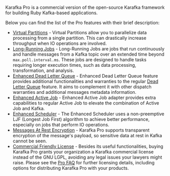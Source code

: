 Karafka Pro is a commercial version of the open-source Karafka framework for building Ruby Kafka-based applications.

Below you can find the list of the Pro features with their brief description:

- [Virtual Partitions](Pro-Virtual-Partitions) - Virtual Partitions allow you to parallelize data processing from a single partition. This can drastically increase throughput when IO operations are involved.
- [Long-Running Jobs](Pro-Long-Running-Jobs) - Long-Running Jobs are jobs that run continuously and handle messages from a Kafka topic over an extended time beyond `max.poll.interval.ms`. These jobs are designed to handle tasks requiring longer execution times, such as data processing, transformation, and analysis.
- [Enhanced Dead Letter Queue](Pro-Enhanced-Dead-Letter-Queue) - Enhanced Dead Letter Queue feature provides additional functionalities and warranties to the regular [Dead Letter Queue](Pro-Enhanced-Dead-Letter-Queue) feature. It aims to complement it with other dispatch warranties and additional messages metadata information.
- [Enhanced Active Job](Pro-Enhanced-Active-Job) - Enhanced Active Job adapter provides extra capabilities to regular Active Job to elevate the combination of Active Job and Kafka.
- [Enhanced Scheduler](Pro-Enhanced-Scheduler) - The Enhanced Scheduler uses a non-preemptive LJF (Longest Job First) algorithm to achieve better performance, especially on jobs that perform IO operations.
- [Messages At Rest Encryption](Pro-Messages-At-Rest-Encryption) - Karafka Pro supports transparent encryption of the message's payload, so sensitive data at rest in Kafka cannot be seen.
- [Commercial Friendly License](https://github.com/karafka/karafka/blob/master/LICENSE-COMM) - Besides its useful functionalities, buying Karafka Pro grants your organization a Karafka commercial license instead of the GNU LGPL, avoiding any legal issues your lawyers might raise. Please see the [Pro FAQ](Pro-FAQ) for further licensing details, including options for distributing Karafka Pro with your products.
